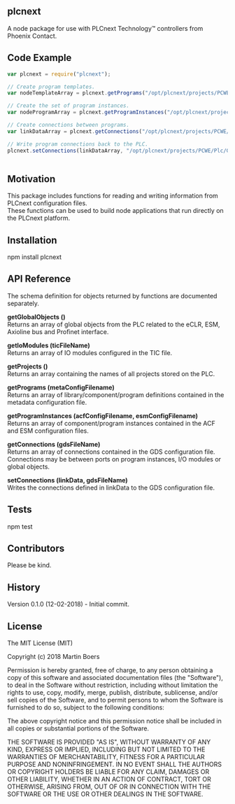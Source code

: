 ## plcnext
A node package for use with PLCnext Technology™ controllers from Phoenix Contact.

## Code Example

```JavaScript
var plcnext = require("plcnext");

// Create program templates.
var nodeTemplateArray = plcnext.getPrograms("/opt/plcnext/projects/PCWE/Plc/Meta/PCWE.meta.config");

// Create the set of program instances.
var nodeProgramArray = plcnext.getProgramInstances("/opt/plcnext/projects/PCWE/Plc/Plm/PCWE.acf.config", "/opt/plcnext/projects/PCWE/Plc/Esm/PCWE.esm.config");

// Create connections between programs.
var linkDataArray = plcnext.getConnections("/opt/plcnext/projects/PCWE/Plc/Gds/PCWE.gds.config");

// Write program connections back to the PLC.
plcnext.setConnections(linkDataArray, "/opt/plcnext/projects/PCWE/Plc/Gds/PCWE.gds.config")
  
```

## Motivation

This package includes functions for reading and writing information from PLCnext configuration files.  
These functions can be used to build node applications that run directly on the PLCnext platform.

## Installation

npm install plcnext

## API Reference

The schema definition for objects returned by functions are documented separately.

**getGlobalObjects ()**  
Returns an array of global objects from the PLC related to the eCLR, ESM, Axioline bus and Profinet interface.

**getIoModules (ticFileName)**  
Returns an array of IO modules configured in the TIC file.

**getProjects ()**  
Returns an array containing the names of all projects stored on the PLC.

**getPrograms (metaConfigFilename)**  
Returns an array of library/component/program definitions contained in the metadata configuration file.

**getProgramInstances (acfConfigFilename, esmConfigFilename)**  
Returns an array of component/program instances contained in the ACF and ESM configuration files.

**getConnections (gdsFileName)**  
Returns an array of connections contained in the GDS configuration file.
Connections may be between ports on program instances, I/O modules or global objects.

**setConnections (linkData, gdsFileName)**  
Writes the connections defined in linkData to the GDS configuration file.

## Tests

npm test

## Contributors

Please be kind.

## History

Version 0.1.0 (12-02-2018) - Initial commit.

## License

The MIT License (MIT)

Copyright (c) 2018 Martin Boers

Permission is hereby granted, free of charge, to any person obtaining a copy of this software and associated documentation files (the "Software"), to deal in the Software without restriction, including without limitation the rights to use, copy, modify, merge, publish, distribute, sublicense, and/or sell copies of the Software, and to permit persons to whom the Software is furnished to do so, subject to the following conditions:

The above copyright notice and this permission notice shall be included in all copies or substantial portions of the Software.

THE SOFTWARE IS PROVIDED "AS IS", WITHOUT WARRANTY OF ANY KIND, EXPRESS OR IMPLIED, INCLUDING BUT NOT LIMITED TO THE WARRANTIES OF MERCHANTABILITY, FITNESS FOR A PARTICULAR PURPOSE AND NONINFRINGEMENT. IN NO EVENT SHALL THE AUTHORS OR COPYRIGHT HOLDERS BE LIABLE FOR ANY CLAIM, DAMAGES OR OTHER LIABILITY, WHETHER IN AN ACTION OF CONTRACT, TORT OR OTHERWISE, ARISING FROM, OUT OF OR IN CONNECTION WITH THE SOFTWARE OR THE USE OR OTHER DEALINGS IN THE SOFTWARE.
